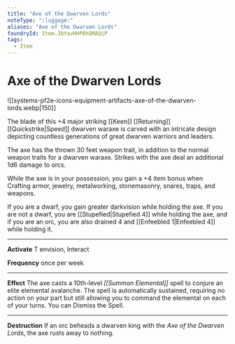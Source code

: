 ```yaml
---
title: "Axe of the Dwarven Lords"
noteType: ":luggage:"
aliases: "Axe of the Dwarven Lords"
foundryId: Item.JbYavHHPBhQMAQiP
tags:
  - Item
---
```


# Axe of the Dwarven Lords
![[systems-pf2e-icons-equipment-artifacts-axe-of-the-dwarven-lords.webp|150]]

The blade of this +4 major striking [[Keen]] [[Returning]] [[Quickstrike|Speed]] dwarven waraxe is carved with an intricate design depicting countless generations of great dwarven warriors and leaders.

The axe has the thrown 30 feet weapon trait, in addition to the normal weapon traits for a dwarven waraxe. Strikes with the axe deal an additional 1d6 damage to orcs.

While the axe is in your possession, you gain a +4 item bonus when Crafting armor, jewelry, metalworking, stonemasonry, snares, traps, and weapons.

If you are a dwarf, you gain greater darkvision while holding the axe. If you are not a dwarf, you are [[Stupefied|Stupefied 4]] while holding the axe, and if you are an orc, you are also drained 4 and [[Enfeebled 1|Enfeebled 4]] while holding it.

* * *

**Activate** T envision, Interact

**Frequency** once per week

* * *

**Effect** The axe casts a 10th-level _[[Summon Elemental]]_ spell to conjure an elite elemental avalanche. The spell is automatically sustained, requiring no action on your part but still allowing you to command the elemental on each of your turns. You can Dismiss the Spell.

* * *

**Destruction** If an orc beheads a dwarven king with the _Axe of the Dwarven Lords_, the axe rusts away to nothing.
